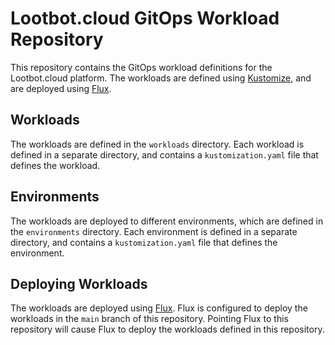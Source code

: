 # Lootbot.cloud GitOps Workload Repository
This repository contains the GitOps workload definitions for the Lootbot.cloud platform. 
The workloads are defined using [Kustomize](https://kustomize.io/), and are deployed using [Flux](https://fluxcd.io/).
## Workloads
The workloads are defined in the `workloads` directory. Each workload is defined in a separate directory, and contains a `kustomization.yaml` file that defines the workload.
## Environments
The workloads are deployed to different environments, which are defined in the `environments` directory. Each environment is defined in a separate directory, and contains a `kustomization.yaml` file that defines the environment.
## Deploying Workloads
The workloads are deployed using [Flux](https://fluxcd.io/). Flux is configured to deploy the workloads in the `main` branch of this repository.
Pointing Flux to this repository will cause Flux to deploy the workloads defined in this repository.
